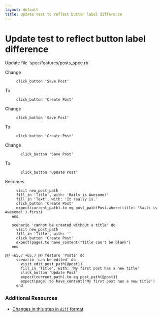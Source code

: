 ```yaml
---
layout: default
title: Update test to reflect button label difference
---
```


<h1 id="main">Update test to reflect button label difference</h1>
Update file `spec/features/posts_spec.rb`

Change
<pre><code>     click_button &#39;Save Post&#39;</code></pre>


To
<pre><code>     click_button &#39;Create Post&#39;</code></pre>


Change
<pre><code>     click_button &#39;Save Post&#39;</code></pre>


To
<pre><code>     click_button &#39;Create Post&#39;</code></pre>


Change
<pre><code>       click_button &#39;Save Post&#39;</code></pre>


To
<pre><code>       click_button &#39;Update Post&#39;</code></pre>


Becomes
<pre><code>     visit new_post_path
     fill_in &#39;Title&#39;, with: &#39;Rails is Awesome!&#39;
     fill_in &#39;Text&#39;, with: &#39;It really is.&#39;
     click_button &#39;Create Post&#39;
     expect(current_path).to eq post_path(Post.where(title: &#39;Rails is Awesome!&#39;).first)
   end
&nbsp;
   scenario &#39;cannot be created without a title&#39; do
     visit new_post_path
     fill_in &#39;Title&#39;, with: &#39;&#39;
     click_button &#39;Create Post&#39;
     expect(page).to have_content(&quot;Title can&#39;t be blank&quot;)
   end
&nbsp;
@@ -65,7 +65,7 @@ feature &#39;Posts&#39; do
     scenario &#39;can be edited&#39; do
       visit edit_post_path(@post1)
       fill_in &#39;Title&#39;, with: &#39;My first post has a new title&#39;
       click_button &#39;Update Post&#39;
       expect(current_path).to eq post_path(@post1)
       expect(page).to have_content(&#39;My first post has a new title&#39;)
     end
</code></pre>



### Additional Resources

* [Changes in this step in `diff` format](https://github.com/stevenhallen/rails_getting_started_bdd/commit/42706a4b8bab70d68d5221df3a9f273ce161d488)

